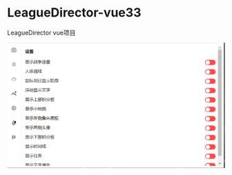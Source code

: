 # LeagueDirector-vue33

LeagueDirector vue项目

![avatar](https://github.com/DD-zhiyu/LeagueDirector-vue33/blob/main/1.png)
